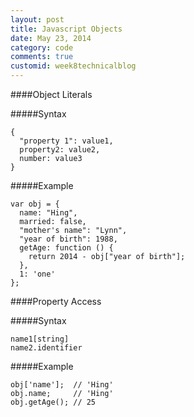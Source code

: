 ```yaml
---
layout: post
title: Javascript Objects
date: May 23, 2014
category: code
comments: true
customid: week8technicalblog
---
```


####Object Literals 

#####Syntax

```
{							
  "property 1": value1,	
  property2: value2,		
  number: value3			
}							
```
#####Example

```
var obj = {								
  name: "Hing",							
  married: false,							
  "mother's name": "Lynn",					
  "year of birth": 1988,						
  getAge: function () {					
    return 2014 - obj["year of birth"];	
  },										
  1: 'one'									
};											
```
####Property Access 


#####Syntax

```
name1[string]
name2.identifier
```
#####Example

```
obj['name'];  // 'Hing'
obj.name;     // 'Hing'
obj.getAge(); // 25
```
